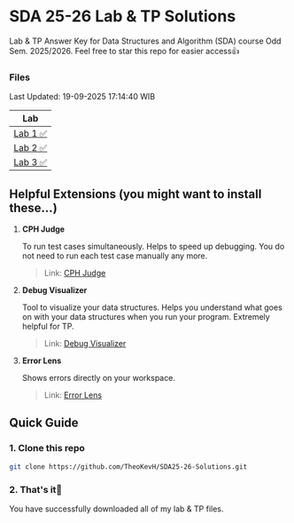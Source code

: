 # SDA 25-26 Lab & TP Solutions

Lab & TP Answer Key for Data Structures and Algorithm (SDA) course Odd Sem. 2025/2026. Feel free to star this repo for easier access👍


### Files

Last Updated: 19-09-2025 17:14:40 WIB

| Lab |
| --- |
| [Lab 1 ✅](Lab/Lab1.java) |
| [Lab 2 ✅](Lab/Lab2.java) |
| [Lab 3 ✅](Lab/Lab3.java) |

## Helpful Extensions (you might want to install these...)

1. **CPH Judge**

    To run test cases simultaneously. Helps to speed up debugging. You do not need to run each test case manually any more.

    >Link: [CPH Judge](https://marketplace.visualstudio.com/items?itemName=DivyanshuAgrawal.competitive-programming-helper )

2. **Debug Visualizer**

    Tool to visualize your data structures. Helps you understand what goes on with your data structures when you run your program. Extremely helpful for TP.

    >Link: [Debug Visualizer](https://marketplace.visualstudio.com/items?itemName=hediet.debug-visualizer)
3. **Error Lens**

    Shows errors directly on your workspace.

    >Link: [Error Lens](https://marketplace.visualstudio.com/items?itemName=usernamehw.errorlens)

## Quick Guide

### 1. Clone this repo
```bash
git clone https://github.com/TheoKevH/SDA25-26-Solutions.git
```

### 2. That's it🙏
You have successfully downloaded all of my lab & TP files.


